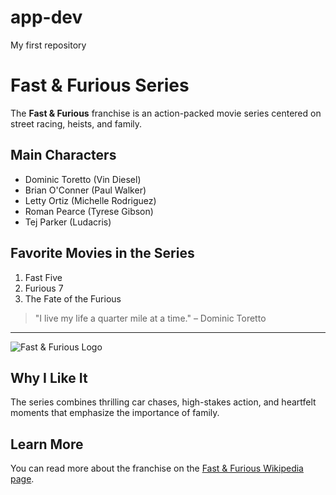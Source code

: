 # app-dev
My first repository

# Fast & Furious Series

The **Fast & Furious** franchise is an action-packed movie series centered on street racing, heists, and family.

## Main Characters
- Dominic Toretto (Vin Diesel)
- Brian O'Conner (Paul Walker)
- Letty Ortiz (Michelle Rodriguez)
- Roman Pearce (Tyrese Gibson)
- Tej Parker (Ludacris)

## Favorite Movies in the Series
1. Fast Five
2. Furious 7
3. The Fate of the Furious

> "I live my life a quarter mile at a time." – Dominic Toretto

---

![Fast & Furious Logo](https://upload.wikimedia.org/wikipedia/en/thumb/0/0c/Fast_%26_Furious_logo.svg/1200px-Fast_%26_Furious_logo.svg.png)

## Why I Like It
The series combines thrilling car chases, high-stakes action, and heartfelt moments that emphasize the importance of family.

## Learn More
You can read more about the franchise on the [Fast & Furious Wikipedia page](https://en.wikipedia.org/wiki/Fast_%26_Furious).


